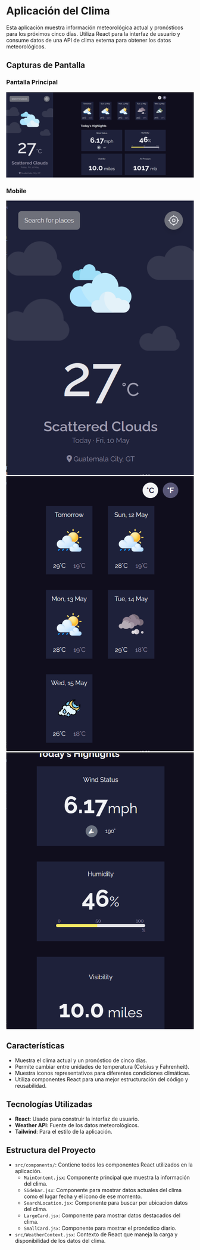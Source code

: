 # Aplicación del Clima

Esta aplicación muestra información meteorológica actual y pronósticos para los próximos cinco días. Utiliza React para la interfaz de usuario y consume datos de una API de clima externa para obtener los datos meteorológicos.

## Capturas de Pantalla

### Pantalla Principal
![Pantalla Principal](./public/C1.png)

### Mobile
![Mobile](./public/C2.png)
![Mobile](./public/C3.png)
![Mobile](./public//C4.png)

## Características

- Muestra el clima actual y un pronóstico de cinco días.
- Permite cambiar entre unidades de temperatura (Celsius y Fahrenheit).
- Muestra iconos representativos para diferentes condiciones climáticas.
- Utiliza componentes React para una mejor estructuración del código y reusabilidad.

## Tecnologías Utilizadas

- **React**: Usado para construir la interfaz de usuario.
- **Weather API**: Fuente de los datos meteorológicos.
- **Tailwind**: Para el estilo de la aplicación.

## Estructura del Proyecto

- `src/components/`: Contiene todos los componentes React utilizados en la aplicación.
  - `MainContent.jsx`: Componente principal que muestra la información del clima.
  - `Sidebar.jsx`: Componente para mostrar datos actuales del clima como el lugar fecha y el icono de ese momento.
  - `SearchLocation.jsx`: Componente para buscar por ubicacion datos del clima.
  - `LargeCard.jsx`: Componente para mostrar datos destacados del clima.
  - `SmallCard.jsx`: Componente para mostrar el pronóstico diario.
- `src/WeatherContext.jsx`: Contexto de React que maneja la carga y disponibilidad de los datos del clima.

